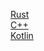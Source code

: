 [Rust](https://doc.rust-lang.org/std)  
[C++](http://www.cplusplus.com/reference)  
[Kotlin](https://kotlinlang.org/docs/reference)  
